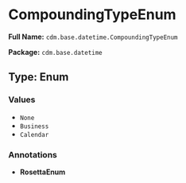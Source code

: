 # CompoundingTypeEnum

**Full Name:** `cdm.base.datetime.CompoundingTypeEnum`

**Package:** `cdm.base.datetime`

## Type: Enum

### Values

- `None`
- `Business`
- `Calendar`
### Annotations

- **RosettaEnum**


